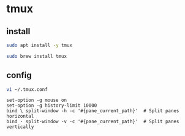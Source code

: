 # tmux

## install

```bash
sudo apt install -y tmux

sudo brew install tmux
```

## config

```bash
vi ~/.tmux.conf
```

```text
set-option -g mouse on
set-option -g history-limit 10000
bind \ split-window -h -c '#{pane_current_path}'  # Split panes horizontal
bind - split-window -v -c '#{pane_current_path}'  # Split panes vertically
```
